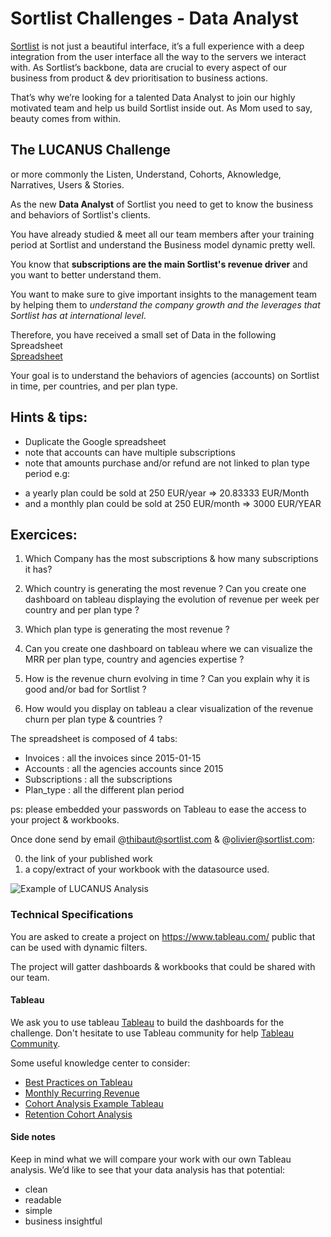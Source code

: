 # Sortlist Challenges - Data Analyst

[Sortlist](https://www.sortlist.com) is not just a beautiful interface, it’s a full experience with a deep integration from the user interface all the way to the servers we interact with. As Sortlist’s backbone, data are crucial to every aspect of our business from product & dev prioritisation to business actions.

That’s why we’re looking for a talented Data Analyst to join our highly motivated team and help us build Sortlist inside out. As Mom used to say, beauty comes from within.

## The LUCANUS Challenge 
or more commonly the Listen, Understand, Cohorts, Aknowledge, Narratives, Users & Stories. 

As the new **Data Analyst** of Sortlist you need to get to know the business and behaviors of Sortlist's clients. 

You have already studied & meet all our team members after your training period at Sortlist and understand the Business model dynamic pretty well.

You know that **subscriptions are the main Sortlist's revenue driver** and you want to better understand them.

You want to make sure to give important insights to the management team by helping them to *understand the company growth and the leverages that Sortlist has at international level*. 

Therefore, you have received a small set of Data in the following Spreadsheet  
<a href="https://docs.google.com/spreadsheets/d/1DSHE0r-RVgzaNjc8wyvG7_gVVYUOCdm78fO3MajlK8s/edit#gid=0" target="_blank"> Spreadsheet </a>

Your goal is to understand the behaviors of agencies (accounts) on Sortlist in time, per countries, and per plan type.

## Hints & tips: 
- Duplicate the Google spreadsheet
- note that accounts can have multiple subscriptions
- note that amounts purchase and/or refund are not linked to plan type period 
e.g: 
* a yearly plan could be sold at 250 EUR/year => 20.83333 EUR/Month
* and a monthly plan could be sold at 250 EUR/month => 3000 EUR/YEAR 

## Exercices: 

1. Which Company has the most subscriptions & how many subscriptions it has?

2. Which country is generating the most revenue ? Can you create one dashboard on tableau displaying the evolution of revenue per week per country and per plan type ?

3. Which plan type is generating the most revenue ? 

5. Can you create one dashboard on tableau where we can visualize the MRR per plan type, country and agencies expertise ? 

6. How is the revenue churn evolving in time ? Can you explain why it is good and/or bad for Sortlist ? 

7. How would you display on tableau a clear visualization of the revenue churn per plan type & countries ?

The spreadsheet is composed of 4 tabs:
* Invoices : all the invoices since 2015-01-15
* Accounts : all the agencies accounts since 2015 
* Subscriptions : all the subscriptions 
* Plan_type : all the different plan period 

ps: please embedded your passwords on Tableau to ease the access to your project & workbooks. 

Once done send by email @thibaut@sortlist.com & @olivier@sortlist.com: 

0. the link of your published work
1. a copy/extract of your workbook with the datasource used. 


![Example of LUCANUS Analysis](https://ibb.co/nBJGRyN][img]https://i.ibb.co/HC8SXyf/Screen-Shot-2018-12-28-at-11-29-38.png) 


### Technical Specifications

You are asked to create a project on https://www.tableau.com/ public that can be used with dynamic filters.

The project will gatter dashboards & workbooks that could be shared with our team.

#### Tableau
We ask you to use tableau [Tableau](https://www.tableau.com/) to build the dashboards for the challenge. Don't hesitate to use Tableau community for help [Tableau Community](https://community.tableau.com/welcome).

Some useful knowledge center to consider:
 * [Best Practices on Tableau](https://onlinehelp.tableau.com/current/pro/desktop/en-us/dashboards_best_practices.htm)
 * [Monthly Recurring Revenue](https://www.putler.com/mrr/)
 * [Cohort Analysis Example Tableau](https://kb.tableau.com/articles/howto/additional-cohort-analysis-example)
 * [Retention Cohort Analysis](https://community.tableau.com/thread/239023)
 

#### Side notes

Keep in mind what we will compare your work with our own Tableau analysis.  We’d like to see that your data analysis has that potential:

 * clean
 * readable
 * simple
 * business insightful
 
